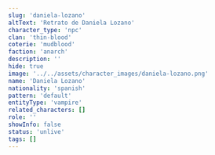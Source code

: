```yaml
---
slug: 'daniela-lozano'
altText: 'Retrato de Daniela Lozano'
character_type: 'npc'
clan: 'thin-blood'
coterie: 'mudblood'
faction: 'anarch'
description: ''
hide: true
image: '../../assets/character_images/daniela-lozano.png'
name: 'Daniela Lozano'
nationality: 'spanish'
pattern: 'default'
entityType: 'vampire'
related_characters: []
role: ''
showInfo: false
status: 'unlive'
tags: []
---
```

